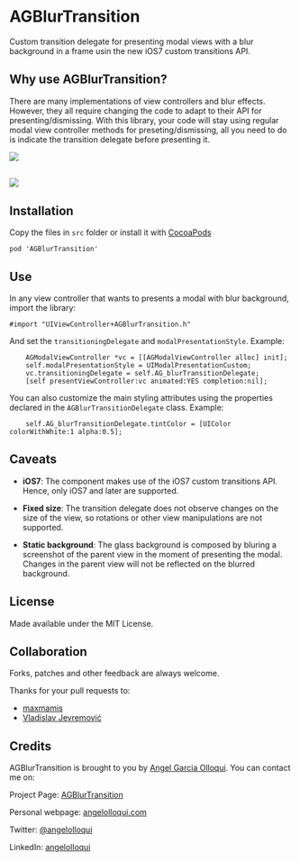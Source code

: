 AGBlurTransition
================

Custom transition delegate for presenting modal views with a blur background in a frame usin the new iOS7 custom transitions API.


Why use AGBlurTransition?
------------------------

There are many implementations of view controllers and blur effects. However, they all require changing the code to adapt to their API for presenting/dismissing. With this library, your code will stay using regular modal view controller methods for preseting/dismissing, all you need to do is indicate the transition delegate before presenting it.

<img src="https://raw.github.com/angelolloqui/AGBlurTransition/master/screenshots/screenshot1.png" style="display:block; margin: 10px auto 30px auto; align:center">
<img src="https://raw.github.com/angelolloqui/AGBlurTransition/master/screenshots/screenshot2.png" style="display:block; margin: 10px auto 30px auto; align:center">


Installation
------------

Copy the files in `src` folder or install it with [CocoaPods](http://cocoapods.org/)
```
pod 'AGBlurTransition'
```

Use
---

In any view controller that wants to presents a modal with blur background, import the library:

```
#import "UIViewController+AGBlurTransition.h"
```

And set the `transitioningDelegate` and `modalPresentationStyle`. Example:

```
    AGModalViewController *vc = [[AGModalViewController alloc] init];
    self.modalPresentationStyle = UIModalPresentationCustom;
    vc.transitioningDelegate = self.AG_blurTransitionDelegate;
    [self presentViewController:vc animated:YES completion:nil];
```

You can also customize the main styling attributes using the properties declared in the `AGBlurTransitionDelegate` class. Example:

```
    self.AG_blurTransitionDelegate.tintColor = [UIColor colorWithWhite:1 alpha:0.5];
```


Caveats
-------


* **iOS7**: The component makes use of the iOS7 custom transitions API. Hence, only iOS7 and later are supported.

* **Fixed size**: The transition delegate does not observe changes on the size of the view, so rotations or other view manipulations are not supported.

* **Static background**: The glass background is composed by bluring a screenshot of the parent view in the moment of presenting the modal. Changes in the parent view will not be reflected on the blurred background.



License
-------

Made available under the MIT License.


Collaboration
-------------

Forks, patches and other feedback are always welcome.


Thanks for your pull requests to:
- [maxmamis](https://github.com/maxmamis)
- [Vladislav Jevremović](https://github.com/VladislavJevremovic)


Credits
-------


AGBlurTransition is brought to you by [Angel Garcia Olloqui](http://angelolloqui.com). You can contact me on:

Project Page: [AGBlurTransition](https://github.com/angelolloqui/AGBlurTransition)

Personal webpage: [angelolloqui.com](http://angelolloqui.com)

Twitter: [@angelolloqui](http://twitter.com/angelolloqui)

LinkedIn: [angelolloqui](http://www.linkedin.com/in/angelolloqui)


